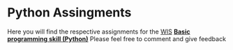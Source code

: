 # Python Assingments

Here you will find the respective assignments for the [WIS](https://www.weizmann.ac.il/pages/) [**Basic programming skill (Python)**](https://erez.weizmann.ac.il/apx/r/ws1/186/30?pid=15125&pprev=14987)
Please feel free to comment and give feedback
